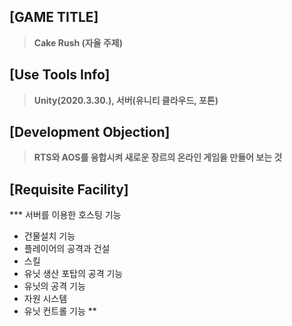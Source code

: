 ## [GAME TITLE] ##
> **Cake Rush (자율 주제)**

## [Use Tools Info] ##
> **Unity(2020.3.30.), 서버(유니티 클라우드, 포톤)**

## [Development Objection] ##
> **RTS와 AOS를 융합시켜 새로운 장르의 온라인 게임을 만들어 보는 것**

## [Requisite Facility] ##
*** 서버를 이용한 호스팅 기능
* 건물설치 기능
* 플레이어의 공격과 건설
* 스킬
* 유닛 생산 포탑의 공격 기능
* 유닛의 공격 기능
* 자원 시스템
* 유닛 컨트롤 기능
**





